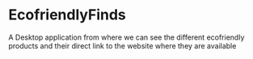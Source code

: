 # EcofriendlyFinds
A Desktop application from where we can see the different ecofriendly products and their direct link to the website where they are available
